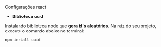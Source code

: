 Configurações react

- **Biblioteca uuid**

Instalando biblioteca node que **gera id's aleatórios**. Na raiz do seu projeto, execute o comando abaixo no terminal:

```shell
npm install uuid
```

